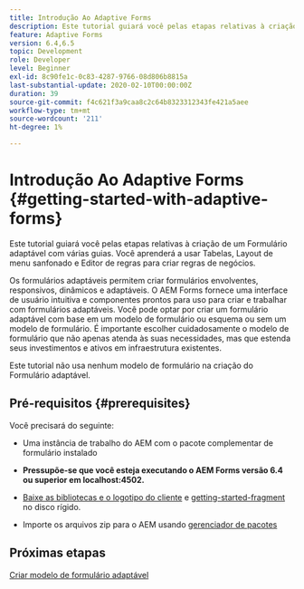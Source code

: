 ```yaml
---
title: Introdução Ao Adaptive Forms
description: Este tutorial guiará você pelas etapas relativas à criação de um Formulário adaptável com várias guias. Você aprenderá a usar Tabelas, Layout de menu sanfonado e Editor de regras para criar regras de negócios.
feature: Adaptive Forms
version: 6.4,6.5
topic: Development
role: Developer
level: Beginner
exl-id: 8c90fe1c-0c83-4287-9766-08d806b8815a
last-substantial-update: 2020-02-10T00:00:00Z
duration: 39
source-git-commit: f4c621f3a9caa8c2c64b8323312343fe421a5aee
workflow-type: tm+mt
source-wordcount: '211'
ht-degree: 1%

---
```


# Introdução Ao Adaptive Forms {#getting-started-with-adaptive-forms}

Este tutorial guiará você pelas etapas relativas à criação de um Formulário adaptável com várias guias. Você aprenderá a usar Tabelas, Layout de menu sanfonado e Editor de regras para criar regras de negócios.

Os formulários adaptáveis permitem criar formulários envolventes, responsivos, dinâmicos e adaptáveis. O AEM Forms fornece uma interface de usuário intuitiva e componentes prontos para uso para criar e trabalhar com formulários adaptáveis. Você pode optar por criar um formulário adaptável com base em um modelo de formulário ou esquema ou sem um modelo de formulário. É importante escolher cuidadosamente o modelo de formulário que não apenas atenda às suas necessidades, mas que estenda seus investimentos e ativos em infraestrutura existentes.

Este tutorial não usa nenhum modelo de formulário na criação do Formulário adaptável.

## Pré-requisitos {#prerequisites}

Você precisará do seguinte:

* Uma instância de trabalho do AEM com o pacote complementar de formulário instalado

* **Pressupõe-se que você esteja executando o AEM Forms versão 6.4 ou superior em localhost:4502.**

* [Baixe as bibliotecas e o logotipo do cliente](assets/client-libs-and-logo.zip) e [getting-started-fragment](assets/getting-started-fragment.zip) no disco rígido.

* Importe os arquivos zip para o AEM usando [gerenciador de pacotes](http://localhost:4502/crx/packmgr/index.jsp)

## Próximas etapas

[Criar modelo de formulário adaptável](./create-adaptive-form-template.md)
